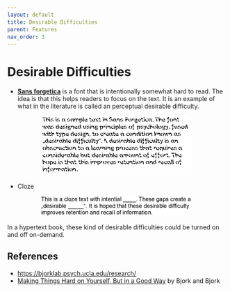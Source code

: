 ```yaml
---
layout: default
title: Desirable Difficulties
parent: Features
nav_order: 3
---
```


# Desirable Difficulties

* **[Sans forgetica](https://sansforgetica.rmit/)** is a font that is intentionally somewhat hard to read. The idea is that this helps readers to focus on the text. It is an example of what in the literature is called an perceptual desirable difficulty.

<p style="text-align:center">
<img alt="img-name" src="/assets/images/sansforgetica.png" width="350">
</p>

* Cloze

<p style="text-align:center">
<img alt="img-name" src="/assets/images/cloze.png" width="350">
</p>

In a hypertext book, these kind of desirable difficulties could be turned on and off on-demand.

## References

* <https://bjorklab.psych.ucla.edu/research/>
* [Making Things Hard on Yourself, But in a Good Way](https://bjorklab.psych.ucla.edu/wp-content/uploads/sites/13/2016/04/EBjork_RBjork_2011.pdf) by Bjork and Bjork
